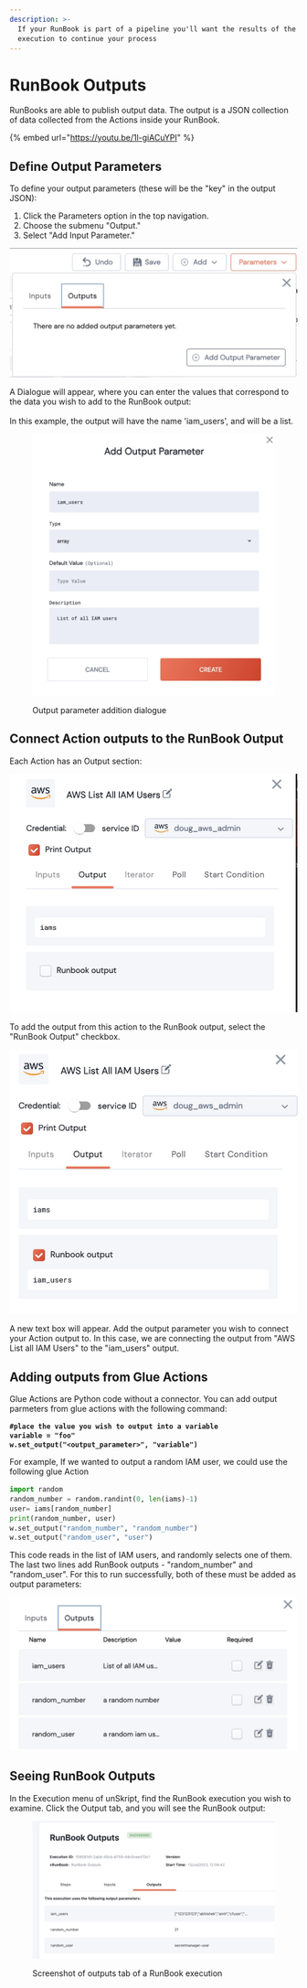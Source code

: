 ```yaml
---
description: >-
  If your RunBook is part of a pipeline you'll want the results of the RunBook
  execution to continue your process
---
```


# RunBook Outputs

RunBooks are able to publish output data.  The output is a JSON collection of data collected from the Actions inside your RunBook.



{% embed url="https://youtu.be/1l-giACuYPI" %}

## Define Output Parameters

To define your output parameters (these will be the "key" in the output JSON):

1. Click the Parameters option in the top navigation.
2. Choose the submenu "Output."
3. Select "Add Input Parameter."

![the Output parameter menu](<../../.gitbook/assets/image (5) (3).png>)



A Dialogue will appear, where you can enter the values that correspond to the data you wish to add to the RunBook output:\
\
In this example, the output will have the name 'iam\_users', and will be a list.

<figure><img src="../../.gitbook/assets/Screenshot 2023-07-13 at 11.32.04.jpg" alt="" width="563"><figcaption><p>Output parameter addition dialogue</p></figcaption></figure>

## Connect Action outputs to the RunBook Output

Each Action has an Output section:

![](<../../.gitbook/assets/image (1) (3).png>)

To add the output from this action to the RunBook output, select the "RunBook Output" checkbox.

![](<../../.gitbook/assets/image (2) (3).png>)

A new text box will appear.  Add the output parameter you wish to connect your Action output to.  In this case, we are connecting the output from "AWS List all IAM Users" to the "iam\_users" output.



## Adding outputs from Glue Actions

Glue Actions are Python code without a connector.  You can add output parmeters from glue actions with the following command:

<pre class="language-python"><code class="lang-python"><strong>#place the value you wish to output into a variable
</strong><strong>variable = "foo"
</strong><strong>w.set_output("&#x3C;output_parameter>", "variable")
</strong></code></pre>

For example, If we wanted to output a random IAM user, we could use the following glue Action

```python
import random
random_number = random.randint(0, len(iams)-1)
user= iams[random_number]
print(random_number, user)
w.set_output("random_number", "random_number")
w.set_output("random_user", "user")
```

This code reads in the list of IAM users, and randomly selects one of them.  The last two lines add RunBook outputs - "random\_number" and "random\_user".  For this to run successfully, both of these must be added as output parameters:

![](<../../.gitbook/assets/image (4) (2).png>)



## Seeing RunBook Outputs

In the Execution menu of unSkript, find the RunBook execution you wish to examine.  Click the Output tab, and you will see the RunBook output:



<figure><img src="../../.gitbook/assets/Screenshot 2023-07-13 at 12.10.48.jpg" alt=""><figcaption><p>Screenshot of outputs tab of a RunBook execution</p></figcaption></figure>
